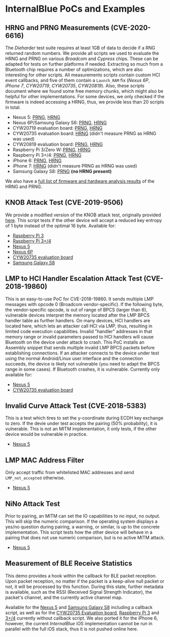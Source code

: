 InternalBlue PoCs and Examples
==============================

HRNG and PRNG Measurements (CVE-2020-6616)
------------------------------------------
The *Dieharder* test suite requires at least 1GB of data to decide if a RNG returned random numbers.
We provide all scripts we used to evaluate the HRNG and PRNG on various *Broadcom* and *Cypress*
chips. These can be adapted for tests on further platforms if needed.
Extracting so much from a Bluetooth chip requires a number of optimizations, which are also
interesting for other scripts. All measurements scripts contain custom HCI event callbacks, and
five of them contain a `Launch_RAM` fix (*Nexus 6P*, *iPhone 7*, *CYW20719*, *CYW20735*, *CYW20819*).
Also, these scripts document where we found some free memory chunks, which might also be helpful for
other implementations.
For some devices, we only checked if the firmware is indeed accessing a HRNG, thus, we provide less
than 20 scripts in total.

* Nexus 5: [PRNG](../examples/nexus5/randp.py), [HRNG](../examples/nexus5/rand.py)
* Nexus 6P/Samsung Galaxy S6: [PRNG](../examples/nexus6p/randp.py), [HRNG](../examples/nexus6p/rand.py)
* CYW20719 evaluation board: [PRNG](../examples/eval_cyw20719/randp.py), [HRNG](../examples/eval_cyw20719/rand.py)
* CYW20735 evaluation board: [HRNG](../examples/eval_cyw20735/rand.py) (didn't measure PRNG as HRNG was used)
* CYW20819 evaluation board: [PRNG](../examples/eval_cyw20819/randp.py), [HRNG](../examples/eval_cyw20819/rand.py)
* Raspberry Pi 3/Zero W: [PRNG](../examples/rpi3/randp.py), [HRNG](../examples/rpi3/rand.py)
* Raspberry Pi 3+/4: [PRNG](../examples/rpi3p_rpi4/randp.py), [HRNG](../examples/rpi3p_rpi4/rand.py)
* iPhone 6: [PRNG](../examples/iphone6/randp.py), [HRNG](../examples/iphone6/rand.py)
* iPhone 7: [HRNG](../examples/iphone7/rand.py) (didn't measure PRNG as HRNG was used)
* Samsung Galaxy S8: [PRNG](../examples/s8/randp.py) __(no HRNG present)__


We also have a [full list of firmware and hardware analysis results](rng.md) of the HRNG and PRNG.



KNOB Attack Test (CVE-2019-9506)
--------------------------------
We provide a modified version of the KNOB attack test, originally provided [here](https://github.com/francozappa/knob).
This script tests if the other device will accept a reduced key entropy of 1 byte instead of the optimal 16 byte.
Available for:

 * [Raspberry Pi 3](../examples/rpi3/KNOB_PoC.py)
 * [Raspberry Pi 3+/4](../examples/rpi3p_rpi4/KNOB_PoC.py)
 * [Nexus 5](../examples/nexus5/KNOB_PoC.py)
 * [Nexus 6P](../examples/nexus6p/KNOB_PoC.py)
 * [CYW20735 evaluation board](../examples/eval_cyw20735/KNOB_PoC.py)
 * [Samsung Galaxy S8](../examples/s8/KNOB_PoC.py)

LMP to HCI Handler Escalation Attack Test (CVE-2018-19860)
----------------------------------------------------------
This is an easy-to-use PoC for CVE-2018-19860. It sends multiple LMP messages with opcode 0 (Broadcom vendor-specific).
If the following byte, the vendor-specific opcode, is out of range of BPCS (larger than 6), vulnerable devices
interpret the memory located after the LMP BPCS handler table as further handlers. On many devices, HCI handlers
are located here, which lets an attacker call HCI via LMP, thus, resulting in limited code execution capabilities.
Invalid "handler" addresses in that memory range or invalid parameters passed to HCI handlers will cause Bluetooth
on the device under attack to crash. This PoC installs an Assembly snippet that sends multiple invalid LMP BPCS packets
before establishing connections. If an attacker connects to the device under test using the normal Android/Linux user
interface and the connection succeeds, the device is likely not vulnerable (you need to adapt the BPCS range in
some cases). If Bluetooth crashes, it is vulnerable. Currently only available for:

* [Nexus 5](../examples/nexus5/CVE_2018_19860_Crash_on_Connect.py)
* [CYW20735 evaluation board](../examples/eval_cyw20735/CVE_2018_19860_Crash_on_Connect.py)

Invalid Curve Attack Test (CVE-2018-5383)
-----------------------------------------
This is a test which tires to set the y-coordinate during ECDH key exchange to zero. If the devie under test accepts the pairing
(50% probability), it is vulnerable. This is not an MITM implementation, it only tests, if the other device would be vulnerable in practice.

* [Nexus 5](../examples/nexus5/CVE_2018_5383_Invalid_Curve_Attack_PoC.py)

LMP MAC Address Filter
----------------------
Only accept traffic from whitelisted MAC addresses and send `LMP_not_accepted` otherwise.

* [Nexus 5](../examples/nexus5/LMP_MAC_Address_Filter.py)

NiNo Attack Test
----------------
Prior to pairing, an MITM can set the IO capabilities to no input, no output. This will skip the numeric comparison.
If the operating system displays a yes/no question during pairing, a warning, or similar, is up to the concrete implementation.
This script tests how the other device will behave in a pairing that does not use numeric comparison, but is no
active MITM attack.

* [Nexus 5](../examples/nexus5/NiNo_PoC.py)


Measurement of BLE Receive Statistics
-------------------------------------
This demo provides a hook within the callback for BLE packet reception. Upon packet reception, no matter if the
packet is a keep-alive null packet or not, it will be processed by this function. During this state, further
metadata is available, such as the RSSI (Received Signal Strength Indicator), the packet's channel, and the
currently active channel map.

Available for the [Nexus 5](../examples/nexus5/BLE_Reception_PoC.py) and [Samsung Galaxy S8](../examples/s8/BLE_Reception_PoC.py) including a callback script,
as well as for the [CYW20735 Evaluation board](../examples/eval_cyw20735/BLE_Reception_PoC.py), [Raspberry Pi 3](../examples/rpi3/BLE_Reception_PoC.py)
and [3+/4](../examples/rpi3p_rpi4/BLE_Reception_PoC.py) currently without callback script.
We also ported it for the iPhone 6, however, the current *InternalBlue* iOS implementation cannot be run in parallel
with the full iOS stack, thus it is not pushed online here.